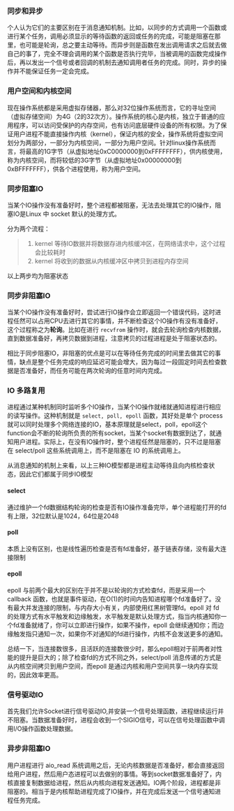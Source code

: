 ### 同步和异步

个人认为它们的主要区别在于消息通知机制。比如，以同步的方式调用一个函数或进行某个任务，调用必须显示的等待函数的返回或任务的完成，可能是阻塞在那里，也可能是轮询，总之要主动等待。而异步则是函数在发出调用请求之后就去做自己的事了，完全不理会调用的某个函数是否执行完毕，当被调用的函数完成操作后，再以发出一个信号或者回调的机制去通知调用者任务的完成。同时，异步的操作并不能保证任务一定会完成。



### 用户空间和内核空间

现在操作系统都是采用虚拟存储器，那么对32位操作系统而言，它的寻址空间（虚拟存储空间）为4G（2的32次方）。操作系统的核心是内核，独立于普通的应用程序，可以访问受保护的内存空间，也有访问底层硬件设备的所有权限。为了保证用户进程不能直接操作内核（kernel），保证内核的安全，操作系统将虚拟空间划分为两部分，一部分为内核空间，一部分为用户空间。针对linux操作系统而言，将最高的1G字节（从虚拟地址0xC0000000到0xFFFFFFFF），供内核使用，称为内核空间，而将较低的3G字节（从虚拟地址0x00000000到0xBFFFFFFF），供各个进程使用，称为用户空间。



### 同步阻塞IO

当某个IO操作没有准备好时，整个进程都被阻塞，无法去处理其它的IO操作，阻塞IO是Linux 中 socket 默认的处理方式。

分为两个流程：

> 1. kernel 等待IO数据并将数据存进内核缓冲区，在网络请求中，这个过程会比较耗时
> 2. kernel 将收到的数据从内核缓冲区中拷贝到进程内存空间

以上两步均为阻塞状态



### 同步非阻塞IO

当某个IO操作没有准备好时，尝试进行IO操作会立即返回一个错误代码，这时进程任然可以占用CPU去进行其它的事情，并不断检查这个IO操作有没有准备好，这个过程称之为**轮询**。比如在进行 ```recvfrom``` 操作时，就会去轮询检查内核数据，直到数据准备好，再拷贝数据到进程，注意拷贝的过程进程是处于阻塞状态的。

相比于同步阻塞IO，非阻塞的优点是可以在等待任务完成的时间里去做其它的事情，缺点是整个任务完成的响应延迟可能会增大，因为每过一段固定时间去检查数据是否准备好，而任务可能在两次轮询的任意时间内完成。



### IO 多路复用

进程通过某种机制同时监听多个IO操作，当某个IO操作就绪就通知进程进行相应的读写操作。这种机制就是 ```select, poll, epoll``` 函数，其好处是单个 process 就可以同时处理多个网络连接的IO，基本原理就是select，poll，epoll这个function会不断的轮询所负责的所有socket，当某个socket有数据到达了，就通知用户进程。实际上，在没有IO操作时，整个进程任然是阻塞的，只不过是阻塞在 select/poll 这些系统调用上，而不是阻塞在 IO 的系统调用上。

从消息通知的机制上来看，以上三种IO模型都是进程主动等待且向内核检查状态，因此它们都属于同步IO模型

#### select

通过维护一个fd数据结构轮询的检查是否有IO操作准备完毕，单个进程能打开的fd有上限，32位默认是1024，64位是2048

#### poll

本质上没有区别，也是线性遍历检查是否有fd准备好，基于链表存储，没有最大连接限制

#### epoll

epoll 与前两个最大的区别在于并不是以轮询的方式检查fd，而是采用一个 callback 函数，也就是事件驱动，在O(1)的时间内告知进程哪个fd准备好了。没有最大并发连接的限制，与内存大小有关，内部使用红黑树管理fd。epoll 对 fd 的处理方式有水平触发和边缘触发，水平触发是默认处理方式，指当内核通知你一个fd准备就绪了，你可以立即进行操作，如果不操作，epoll 会继续通知你；而边缘触发指只通知一次，如果你不对通知的fd进行操作，内核不会发送更多的通知。

总结一下，当连接数很多，且活跃的连接数很少时，那么epoll相对于前两者对性能的提升是巨大的；除了检查fd的方式不同之外，select/poll 消息传递的方式是从内核空间拷贝到用户空间，而epoll 是通过内核和用户空间共享一块内存实现的，因此效率更高。

### 信号驱动IO

首先我们允许Socket进行信号驱动IO,并安装一个信号处理函数，进程继续运行并不阻塞。当数据准备好时，进程会收到一个SIGIO信号，可以在信号处理函数中调用I/O操作函数处理数据。



### 异步非阻塞IO

用户进程进行 aio_read 系统调用之后，无论内核数据是否准备好，都会直接返回给用户进程，然后用户态进程可以去做别的事情。等到socket数据准备好了，内核直接复制数据给进程，然后从内核向进程发送通知。IO两个阶段，进程都是非阻塞的。相当于是内核帮助进程完成了IO操作，并在完成后发送一个信号通知进程任务完成。


